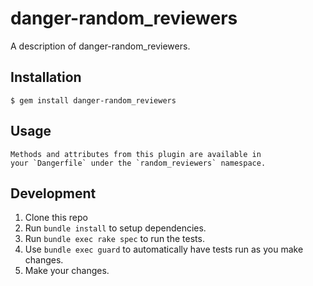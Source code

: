 # danger-random_reviewers

A description of danger-random_reviewers.

## Installation

    $ gem install danger-random_reviewers

## Usage

    Methods and attributes from this plugin are available in
    your `Dangerfile` under the `random_reviewers` namespace.

## Development

1. Clone this repo
2. Run `bundle install` to setup dependencies.
3. Run `bundle exec rake spec` to run the tests.
4. Use `bundle exec guard` to automatically have tests run as you make changes.
5. Make your changes.
